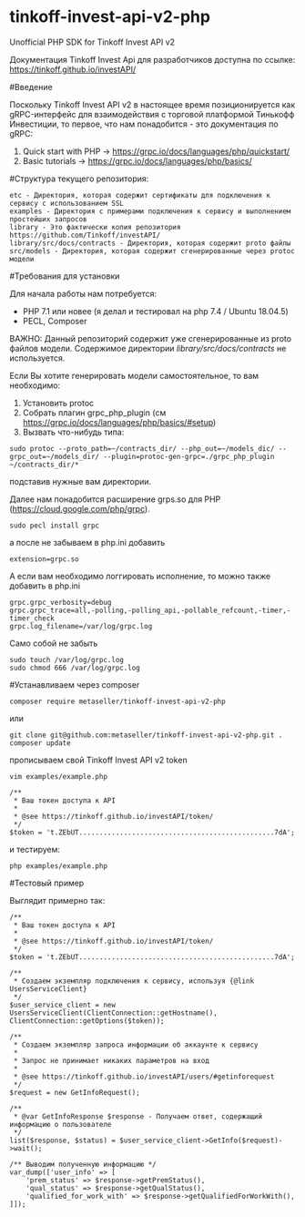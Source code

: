 # tinkoff-invest-api-v2-php
Unofficial PHP SDK for Tinkoff Invest API v2

Документация Tinkoff Invest Api для разработчиков доступна по ссылке: https://tinkoff.github.io/investAPI/

#Введение

Поскольку Tinkoff Invest API v2 в настоящее время позиционируется как gRPC-интерфейс для взаимодействия с торговой платформой 
Тинькофф Инвестиции, то первое, что нам понадобится - это документация по gRPC:

1) Quick start with PHP -> https://grpc.io/docs/languages/php/quickstart/ 
2) Basic tutorials -> https://grpc.io/docs/languages/php/basics/

#Структура текущего репозитория: 

```
etc - Директория, которая содержит сертификаты для подключения к сервису с использованием SSL
examples - Директория с примерами подключения к сервису и выполнением простейших запросов
library - Это фактически копия репозитория https://github.com/Tinkoff/investAPI/
library/src/docs/contracts - Директория, которая содержит proto файлы
src/models - Директория, которая содержит сгенерированные через protoc модели
```

#Требования для установки

Для начала работы нам потребуется: 
 * PHP 7.1 или новее (я делал и тестировал на php 7.4 / Ubuntu 18.04.5)
 * PECL, Composer

ВАЖНО: Данный репозиторий содержит уже сгенерированные из proto файлов модели. 
Содержимое директории *library/src/docs/contracts* не используется.

Если Вы хотите генерировать модели самостоятельное, то вам необходимо: 
1) Установить protoc
2) Собрать плагин grpc_php_plugin (см https://grpc.io/docs/languages/php/basics/#setup)
3) Вызвать что-нибудь типа:
```
sudo protoc --proto_path=~/contracts_dir/ --php_out=~/models_dic/ --grpc_out=~/models_dir/ --plugin=protoc-gen-grpc=./grpc_php_plugin ~/contracts_dir/*
```
подставив нужные вам директории.

Далее нам понадобится расширение grps.so для PHP (https://cloud.google.com/php/grpc).
```
sudo pecl install grpc
```
а после не забываем в php.ini добавить 
```
extension=grpc.so
```

А если вам необходимо логгировать исполнение, то можно также добавить в php.ini
```
grpc.grpc_verbosity=debug
grpc.grpc_trace=all,-polling,-polling_api,-pollable_refcount,-timer,-timer_check
grpc.log_filename=/var/log/grpc.log
```

Само собой не забыть 
```
sudo touch /var/log/grpc.log
sudo chmod 666 /var/log/grpc.log
```

#Устанавливаем через composer

```
composer require metaseller/tinkoff-invest-api-v2-php 
```
или 
```
git clone git@github.com:metaseller/tinkoff-invest-api-v2-php.git .
composer update
```

прописываем свой Tinkoff Invest API v2 token
```
vim examples/example.php
```

```phpt
/**
 * Ваш токен доступа к API
 *
 * @see https://tinkoff.github.io/investAPI/token/
 */
$token = 't.ZEbUT................................................7dA';
```

и тестируем: 
```
php examples/example.php
```

#Тестовый пример

Выглядит примерно так: 

```phpt
/**
 * Ваш токен доступа к API
 *
 * @see https://tinkoff.github.io/investAPI/token/
 */
$token = 't.ZEbUT................................................7dA';

/**
 * Создаем экземпляр подключения к сервису, используя {@link UsersServiceClient}
 */
$user_service_client = new UsersServiceClient(ClientConnection::getHostname(), ClientConnection::getOptions($token));

/**
 * Создаем экземпляр запроса информации об аккаунте к сервису
 *
 * Запрос не принимает никаких параметров на вход
 *
 * @see https://tinkoff.github.io/investAPI/users/#getinforequest
 */
$request = new GetInfoRequest();

/**
 * @var GetInfoResponse $response - Получаем ответ, содержащий информацию о пользователе
 */
list($response, $status) = $user_service_client->GetInfo($request)->wait();

/** Выводим полученную информацию */
var_dump(['user_info' => [
    'prem_status' => $response->getPremStatus(),
    'qual_status' => $response->getQualStatus(),
    'qualified_for_work_with' => $response->getQualifiedForWorkWith(),
]]);

```


